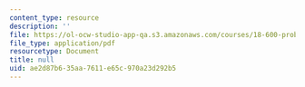 ```yaml
---
content_type: resource
description: ''
file: https://ol-ocw-studio-app-qa.s3.amazonaws.com/courses/18-600-probability-and-random-variables-fall-2019/ae2d87b635aa7611e65c970a23d292b5_MIT18_600F19_lec8.pdf
file_type: application/pdf
resourcetype: Document
title: null
uid: ae2d87b6-35aa-7611-e65c-970a23d292b5
---
```

